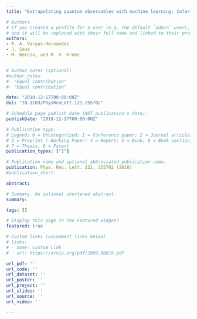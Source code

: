 ```yaml
---
title: "Extrapolating quantum observables with machine learning: Inferring multiple phase transitions from properties of a single phase"

# Authors
# If you created a profile for a user (e.g. the default `admin` user), write the username (folder name) here 
# and it will be replaced with their full name and linked to their profile.
authors:
- R. A. Vargas-Hernández
- J. Sous
- M. Berciu, and R. V. Krems


# Author notes (optional)
#author_notes:
#- "Equal contribution"
#- "Equal contribution"

date: "2018-12-17T00:00:00Z"
doi: "10.1103/PhysRevLett.121.255702"

# Schedule page publish date (NOT publication's date).
publishDate: "2018-12-17T00:00:00Z"

# Publication type.
# Legend: 0 = Uncategorized; 1 = Conference paper; 2 = Journal article;
# 3 = Preprint / Working Paper; 4 = Report; 5 = Book; 6 = Book section;
# 7 = Thesis; 8 = Patent
publication_types: ["2"]

# Publication name and optional abbreviated publication name.
publication: Phys. Rev. Lett. 121, 255702 (2018)
#publication_short:

abstract: 

# Summary. An optional shortened abstract.
summary:

tags: []

# Display this page in the Featured widget?
featured: true

# Custom links (uncomment lines below)
# links:
# - name: Custom Link
#   url: https://arxiv.org/pdf/2009.00619.pdf

url_pdf: ''
url_code: ''
url_dataset: ''
url_poster: ''
url_project: ''
url_slides: ''
url_source: ''
url_video: ''

---
```

